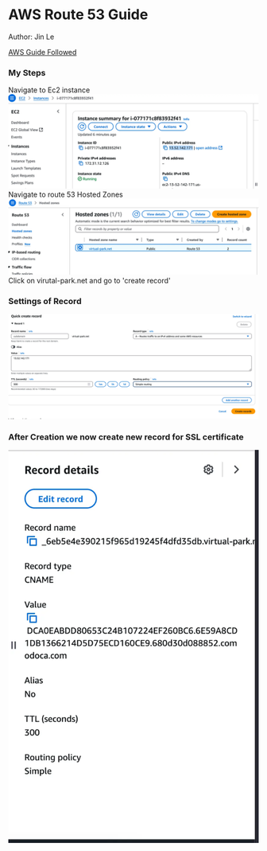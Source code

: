 # AWS Route 53 Guide
Author: Jin Le

[AWS Guide Followed](https://docs.aws.amazon.com/Route53/latest/DeveloperGuide/routing-to-ec2-instance.html)
### My Steps
Navigate to Ec2 instance
![](assets/929f3cf0bd190d07e99b17432193e5db.webp)
Navigate to route 53 Hosted Zones
![](assets/069e67bc6e7cd9228d13544f88653699.webp)
Click on virutal-park.net and go to 'create record'

### Settings of Record
![](assets/7ebf78e1ea62f226d088ca67e198f7e0.webp)

### After Creation we now create new record for SSL certificate

![](assets/d4528064b0d3a6d4a94b40a7f6fc5047.webp)




